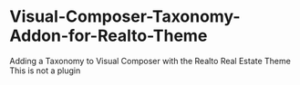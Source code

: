 # Visual-Composer-Taxonomy-Addon-for-Realto-Theme
Adding a Taxonomy to Visual Composer with the Realto Real Estate Theme
This is not a plugin
